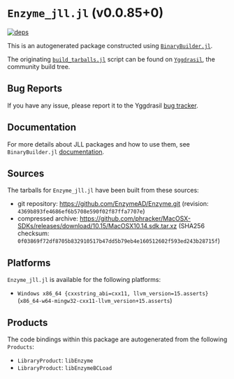 # `Enzyme_jll.jl` (v0.0.85+0)

[![deps](https://juliahub.com/docs/Enzyme_jll/deps.svg)](https://juliahub.com/ui/Packages/Enzyme_jll/HzMCj?page=2)

This is an autogenerated package constructed using [`BinaryBuilder.jl`](https://github.com/JuliaPackaging/BinaryBuilder.jl).

The originating [`build_tarballs.jl`](https://github.com/JuliaPackaging/Yggdrasil/blob/404ed409d066eb0aaa453b03f032c64ffd463eab/E/Enzyme/build_tarballs.jl) script can be found on [`Yggdrasil`](https://github.com/JuliaPackaging/Yggdrasil/), the community build tree.

## Bug Reports

If you have any issue, please report it to the Yggdrasil [bug tracker](https://github.com/JuliaPackaging/Yggdrasil/issues).

## Documentation

For more details about JLL packages and how to use them, see `BinaryBuilder.jl` [documentation](https://docs.binarybuilder.org/stable/jll/).

## Sources

The tarballs for `Enzyme_jll.jl` have been built from these sources:

* git repository: https://github.com/EnzymeAD/Enzyme.git (revision: `4369b893fe4686ef6b5708e590f02f87ffa7707e`)
* compressed archive: https://github.com/phracker/MacOSX-SDKs/releases/download/10.15/MacOSX10.14.sdk.tar.xz (SHA256 checksum: `0f03869f72df8705b832910517b47dd5b79eb4e160512602f593ed243b28715f`)

## Platforms

`Enzyme_jll.jl` is available for the following platforms:

* `Windows x86_64 {cxxstring_abi=cxx11, llvm_version=15.asserts}` (`x86_64-w64-mingw32-cxx11-llvm_version+15.asserts`)

## Products

The code bindings within this package are autogenerated from the following `Products`:

* `LibraryProduct`: `libEnzyme`
* `LibraryProduct`: `libEnzymeBCLoad`
